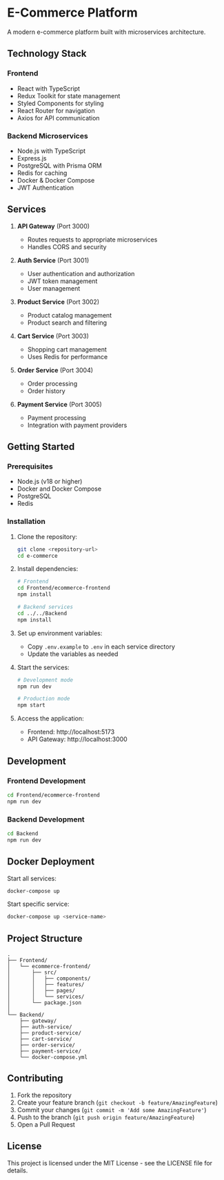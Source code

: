 # E-Commerce Platform

A modern e-commerce platform built with microservices architecture.

## Technology Stack

### Frontend
- React with TypeScript
- Redux Toolkit for state management
- Styled Components for styling
- React Router for navigation
- Axios for API communication

### Backend Microservices
- Node.js with TypeScript
- Express.js
- PostgreSQL with Prisma ORM
- Redis for caching
- Docker & Docker Compose
- JWT Authentication

## Services

1. **API Gateway** (Port 3000)
   - Routes requests to appropriate microservices
   - Handles CORS and security

2. **Auth Service** (Port 3001)
   - User authentication and authorization
   - JWT token management
   - User management

3. **Product Service** (Port 3002)
   - Product catalog management
   - Product search and filtering

4. **Cart Service** (Port 3003)
   - Shopping cart management
   - Uses Redis for performance

5. **Order Service** (Port 3004)
   - Order processing
   - Order history

6. **Payment Service** (Port 3005)
   - Payment processing
   - Integration with payment providers

## Getting Started

### Prerequisites
- Node.js (v18 or higher)
- Docker and Docker Compose
- PostgreSQL
- Redis

### Installation

1. Clone the repository:
   ```bash
   git clone <repository-url>
   cd e-commerce
   ```

2. Install dependencies:
   ```bash
   # Frontend
   cd Frontend/ecommerce-frontend
   npm install

   # Backend services
   cd ../../Backend
   npm install
   ```

3. Set up environment variables:
   - Copy `.env.example` to `.env` in each service directory
   - Update the variables as needed

4. Start the services:
   ```bash
   # Development mode
   npm run dev

   # Production mode
   npm start
   ```

5. Access the application:
   - Frontend: http://localhost:5173
   - API Gateway: http://localhost:3000

## Development

### Frontend Development
```bash
cd Frontend/ecommerce-frontend
npm run dev
```

### Backend Development
```bash
cd Backend
npm run dev
```

## Docker Deployment

Start all services:
```bash
docker-compose up
```

Start specific service:
```bash
docker-compose up <service-name>
```

## Project Structure
```
.
├── Frontend/
│   └── ecommerce-frontend/
│       ├── src/
│       │   ├── components/
│       │   ├── features/
│       │   ├── pages/
│       │   └── services/
│       └── package.json
│
└── Backend/
    ├── gateway/
    ├── auth-service/
    ├── product-service/
    ├── cart-service/
    ├── order-service/
    ├── payment-service/
    └── docker-compose.yml
```

## Contributing

1. Fork the repository
2. Create your feature branch (`git checkout -b feature/AmazingFeature`)
3. Commit your changes (`git commit -m 'Add some AmazingFeature'`)
4. Push to the branch (`git push origin feature/AmazingFeature`)
5. Open a Pull Request

## License

This project is licensed under the MIT License - see the LICENSE file for details.
